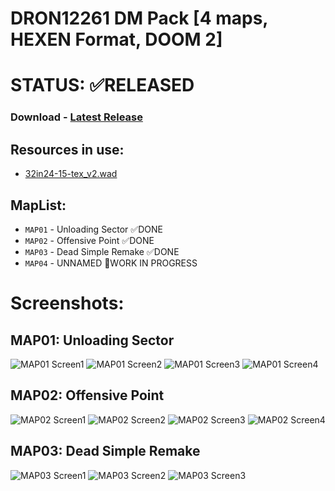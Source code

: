 # DRON12261 DM Pack [4 maps, HEXEN Format, DOOM 2]

# STATUS: ✅RELEASED

### Download - [Latest Release](https://github.com/Doom-Mapping-Modding-Lair-DRON12261/WAD-DRON12261-DM-Pack/releases/latest/download/DRON12261_DM_Pack_v4.wad)

## Resources in use:
- [32in24-15-tex_v2.wad](https://esselfortium.net/wasd/32in24-15_tex_v2.zip)

## MapList:
- `MAP01` - Unloading Sector ✅DONE
- `MAP02` - Offensive Point ✅DONE
- `MAP03` - Dead Simple Remake ✅DONE
- `MAP04` - UNNAMED 🏁WORK IN PROGRESS

# Screenshots:

## MAP01: Unloading Sector
![MAP01 Screen1](./screens/1.png)
![MAP01 Screen2](./screens/2.png)
![MAP01 Screen3](./screens/3.png)
![MAP01 Screen4](./screens/4.png)

## MAP02: Offensive Point
![MAP02 Screen1](./screens/5.png)
![MAP02 Screen2](./screens/6.png)
![MAP02 Screen3](./screens/7.png)
![MAP02 Screen4](./screens/8.png)

## MAP03: Dead Simple Remake
![MAP03 Screen1](./screens/9.png)
![MAP03 Screen2](./screens/10.png)
![MAP03 Screen3](./screens/11.png)
